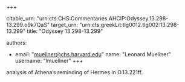 +++


citable_urn: "urn:cts:CHS:Commentaries.AHCIP:Odyssey.13.298-13.299.o9k7QaS"
target_urn: "urn:cts:greekLit:tlg0012.tlg002:13.298-13.299"
title: "Odyssey 13.298-13.299"

authors:
- email: "muellner@chs.harvard.edu"
  name: "Leonard Muellner"
  username: "lmuellner"
+++

<p>analysis of Athena’s reminding of Hermes in O.13.221ff.</p>